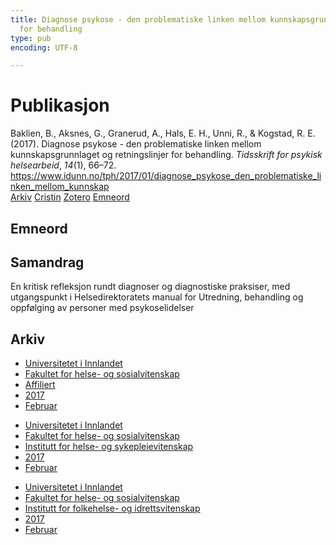 ```yaml
---
title: Diagnose psykose - den problematiske linken mellom kunnskapsgrunnlaget og retningslinjer
  for behandling
type: pub
encoding: UTF-8

---
```

<h1>Publikasjon</h1>
<article id="csl-bib-container-I5EAMV4B" class="csl-bib-container">
  <div class="csl-bib-body"> <div class="csl-entry">Baklien, B., Aksnes, G., Granerud, A., Hals, E. H., Unni, R., &#38; Kogstad, R. E. (2017). Diagnose psykose - den problematiske linken mellom kunnskapsgrunnlaget og retningslinjer for behandling. <i>Tidsskrift for psykisk helsearbeid</i>, <i>14</i>(1), 66–72. <a href="https://www.idunn.no/tph/2017/01/diagnose_psykose_den_problematiske_linken_mellom_kunnskap">https://www.idunn.no/tph/2017/01/diagnose_psykose_den_problematiske_linken_mellom_kunnskap</a></div> </div>
  <div class="csl-bib-buttons">
    <a href="#taxonomy-article-I5EAMV4B" alt="archive" class="csl-bib-button">Arkiv</a>
    <a href="https://app.cristin.no/results/show.jsf?id=1453870" alt="Cristin" class="csl-bib-button">Cristin</a>
    <a href="http://zotero.org/groups/5881554/items/I5EAMV4B" alt="Zotero" class="csl-bib-button">Zotero</a>
    <a href="#keywords-article-I5EAMV4B" alt="keywords" class="csl-bib-button">Emneord</a>
  </div>
  <div id="csl-bib-meta-container-I5EAMV4B"></div>
</article>
<div id="csl-bib-meta-I5EAMV4B" class="csl-bib-meta">
  <article id="keywords-article-I5EAMV4B" class="keywords-article">
    <h1>Emneord</h1>
    
  </article>
  <article id="abstract-article-I5EAMV4B" class="abstract-article">
    <h1>Samandrag</h1>
    En kritisk refleksjon rundt diagnoser og diagnostiske praksiser, med 
utgangspunkt i Helsedirektoratets manual for Utredning, behandling og 
oppfølging av personer med psykoselidelser
  </article>
  <article id="taxonomy-article-I5EAMV4B" class="taxonomy-article">
    <h1>Arkiv</h1>
    <ul>
      <li><a href="{{< params subfolder >}}nn/archive/?key=3DCRN523">Universitetet i Innlandet</a></li>
      <li><a href="{{< params subfolder >}}nn/archive/?key=IDKFS3MX">Fakultet for helse- og sosialvitenskap</a></li>
      <li><a href="{{< params subfolder >}}nn/archive/?key=VD6VZ36D">Affiliert</a></li>
      <li><a href="{{< params subfolder >}}nn/archive/?key=PH3896JG">2017</a></li>
      <li><a href="{{< params subfolder >}}nn/archive/?key=3R4LUB6Q">Februar</a></li>
    </ul>
    <ul>
      <li><a href="{{< params subfolder >}}nn/archive/?key=3DCRN523">Universitetet i Innlandet</a></li>
      <li><a href="{{< params subfolder >}}nn/archive/?key=IDKFS3MX">Fakultet for helse- og sosialvitenskap</a></li>
      <li><a href="{{< params subfolder >}}nn/archive/?key=GTV4ECMZ">Institutt for helse- og sykepleievitenskap</a></li>
      <li><a href="{{< params subfolder >}}nn/archive/?key=QV2QKSDS">2017</a></li>
      <li><a href="{{< params subfolder >}}nn/archive/?key=5A9AKSDK">Februar</a></li>
    </ul>
    <ul>
      <li><a href="{{< params subfolder >}}nn/archive/?key=3DCRN523">Universitetet i Innlandet</a></li>
      <li><a href="{{< params subfolder >}}nn/archive/?key=IDKFS3MX">Fakultet for helse- og sosialvitenskap</a></li>
      <li><a href="{{< params subfolder >}}nn/archive/?key=FJXE3Z8X">Institutt for folkehelse- og idrettsvitenskap</a></li>
      <li><a href="{{< params subfolder >}}nn/archive/?key=Y3QE4BPW">2017</a></li>
      <li><a href="{{< params subfolder >}}nn/archive/?key=BF34NF4K">Februar</a></li>
    </ul>
  </article>
</div>
